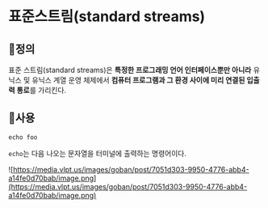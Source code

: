 # 표준스트림(standard streams)

## 📌정의

표준 스트림(standard streams)은 **특정한 프로그래밍 언어 인터페이스뿐만 아니라** 유닉스 및 유닉스 계열 운영 체제에서 **컴퓨터 프로그램과 그 환경 사이에 미리 연결된 입출력 통로**를 가리킨다.

## 📑사용

```
echo foo
```

`echo`는 다음 나오는 문자열을 터미널에 출력하는 명령어이다.

![https://media.vlpt.us/images/goban/post/7051d303-9950-4776-abb4-a14fe0d70bab/image.png](https://media.vlpt.us/images/goban/post/7051d303-9950-4776-abb4-a14fe0d70bab/image.png)
